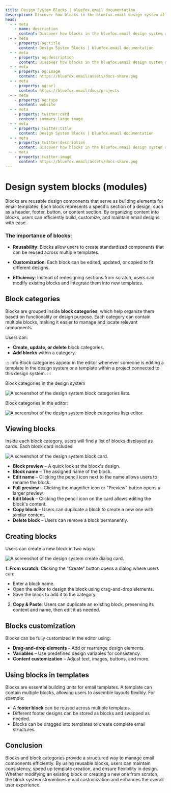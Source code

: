 ```yaml
---
title: Design System Blocks | bluefox.email documentation
description: Discover how blocks in the bluefox.email design system allow you to create reusable email components. Organize and customize blocks within categories to streamline template building while maintaining consistency across projects.
head:
  - - meta
    - name: description
      content: Discover how blocks in the bluefox.email design system allow you to create reusable email components. Organize and customize blocks within categories to streamline template building while maintaining consistency across projects.
  - - meta
    - property: og:title
      content: Design System Blocks | bluefox.email documentation
  - - meta
    - property: og:description
      content: Discover how blocks in the bluefox.email design system allow you to create reusable email components. Organize and customize blocks within categories to streamline template building while maintaining consistency across projects.
  - - meta
    - property: og:image
      content: https://bluefox.email/assets/docs-share.png
  - - meta
    - property: og:url
      content: https://bluefox.email/docs/projects
  - - meta
    - property: og:type
      content: website
  - - meta
    - property: twitter:card
      content: summary_large_image
  - - meta
    - property: twitter:title
      content: Design System Blocks | bluefox.email documentation
  - - meta
    - property: twitter:description
      content: Discover how blocks in the bluefox.email design system allow you to create reusable email components. Organize and customize blocks within categories to streamline template building while maintaining consistency across projects.
  - - meta
    - property: twitter:image
      content: https://bluefox.email/assets/docs-share.png
---
```


# Design system blocks (modules)

Blocks are reusable design components that serve as building elements for email templates. Each block represents a specific section of a design, such as a header, footer, button, or content section. By organizing content into blocks, users can efficiently build, customize, and maintain email designs with ease.

### **The importance of blocks**:

- **Reusability**: Blocks allow users to create standardized components that can be reused across multiple templates.

- **Customization**: Each block can be edited, updated, or copied to fit different designs.

- **Efficiency**: Instead of redesigning sections from scratch, users can modify existing blocks and integrate them into new templates.

## Block categories

Blocks are grouped inside **block categories**, which help organize them based on functionality or design purpose. Each category can contain multiple blocks, making it easier to manage and locate relevant components.

Users can:

- **Create, update, or delete** block categories.
- **Add blocks** within a category.

::: info 
Block categories appear in the editor whenever someone is editing a template in the design system or a template within a project connected to this design system.
:::

Block categories in the design system

![A screenshot of the design system block categories lists.](./design-system-block-categories-list.webp)

Block categories in the editor:

![A screenshot of the design system block categories lists editor.](./design-system-block-categories-list-editor.webp)

## Viewing blocks

Inside each block category, users will find a list of blocks displayed as cards. Each block card includes:

![A screenshot of the design system block card.](./design-system-block-card.webp)

- **Block preview** – A quick look at the block's design.
- **Block name** – The assigned name of the block.
- **Edit name** – Clicking the pencil icon next to the name allows users to rename the block.
- **Full preview** – Clicking the magnifier icon or "Preview" button opens a larger preview.
- **Edit block** – Clicking the pencil icon on the card allows editing the block's content.
- **Copy block** – Users can duplicate a block to create a new one with similar content.
- **Delete block** – Users can remove a block permanently.

## Creating blocks

Users can create a new block in two ways:

![A screenshot of the design system create dialog card.](./design-system-block-create-dialog.webp)

**1. From scratch**: Clicking the "Create" button opens a dialog where users can:
- Enter a block name.
- Open the editor to design the block using drag-and-drop elements.
- Save the block to add it to the category.
2. **Copy & Paste**: Users can duplicate an existing block, preserving its content and name, then edit it as needed.


## Blocks customization

Blocks can be fully customized in the editor using:

- **Drag-and-drop elements** – Add or rearrange design elements.
- **Variables** – Use predefined design variables for consistency.
- **Content customization** – Adjust text, images, buttons, and more.

## Using blocks in templates

Blocks are essential building units for email templates. A template can contain multiple blocks, allowing users to assemble layouts flexibly. For example:

- A **footer block** can be reused across multiple templates.
- Different footer designs can be stored as blocks and swapped as needed.
- Blocks can be dragged into templates to create complete email structures.

## Conclusion

Blocks and block categories provide a structured way to manage email components efficiently. By using reusable blocks, users can maintain consistency, speed up template creation, and ensure flexibility in design. Whether modifying an existing block or creating a new one from scratch, the block system streamlines email customization and enhances the overall user experience.